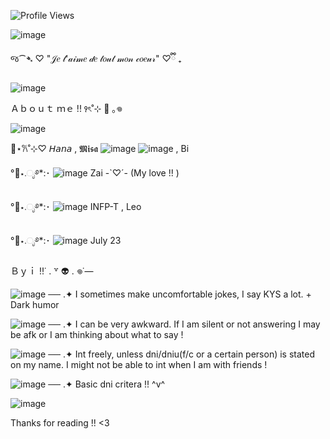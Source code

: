 
 ![Profile Views](https://komarev.com/ghpvc/?username=Oosawa-Aya&color=green)

![image](https://github.com/user-attachments/assets/e7249900-e008-41f5-9199-913845bbe09b)

જ⁀➴ ♡ "𝒥𝑒 𝓉'𝒶𝒾𝓂𝑒 𝒹𝑒 𝓉𝑜𝓊𝓉 𝓂𝑜𝓃 𝒸𝑜𝑒𝓊𝓇" ♡ྀི ₊


![image](https://github.com/user-attachments/assets/afdc0deb-560d-4dd8-a942-a94d9ab4c926)




Ａｂｏｕｔ ｍｅ !! ꣑ৎ˚⊹ 🍥 ｡𖦹

![image](https://github.com/user-attachments/assets/152cee05-371b-4a3d-9c31-c3bc66e92e3a)


🌿⋆𐙚˚⊹♡ 𝘏𝘢𝘯𝘢 , 𝕸𝖎𝖘𝖆 ![image](https://github.com/user-attachments/assets/cefb9973-1d15-4e95-b0a5-cd56e0b6cd96) ![image](https://github.com/user-attachments/assets/55a5aa23-b336-4d48-b111-6214670c8593) , Bi


°🍵⋆.ೃ࿔*:･ ![image](https://github.com/user-attachments/assets/cefb9973-1d15-4e95-b0a5-cd56e0b6cd96) Zai -`♡´- (My love !! )

°🍵⋆.ೃ࿔*:･ ![image](https://github.com/user-attachments/assets/cefb9973-1d15-4e95-b0a5-cd56e0b6cd96) INFP-T , Leo

°🍵⋆.ೃ࿔*:･ ![image](https://github.com/user-attachments/assets/cefb9973-1d15-4e95-b0a5-cd56e0b6cd96) July 23

Ｂｙｉ !!˙ . ꒷ 👽 . 𖦹˙—

![image](https://github.com/user-attachments/assets/33fcbf3b-f261-4f57-921b-3ba53dbcc7b3) ── .✦ I sometimes make uncomfortable jokes, I say KYS a lot. + Dark humor

![image](https://github.com/user-attachments/assets/37993595-5f0d-4a31-a163-ead727da3a98) ── .✦ I can be very awkward. If I am silent or not answering I may be afk or I am thinking about what to say !

![image](https://github.com/user-attachments/assets/ab7f67c6-44cf-419d-a28b-f0c7bada7e3e) ── .✦ Int freely, unless dni/dniu(f/c or a certain person) is stated on my name. I might not be able to int when I am with friends !

![image](https://github.com/user-attachments/assets/0d75b751-e5a5-4c6a-a1e2-868b60a18fa3) ── .✦ Basic dni critera !! ^v^

![image](https://github.com/user-attachments/assets/712940fd-e610-41a3-b1ab-e7f7f29232a4)


Thanks for reading !! <3
